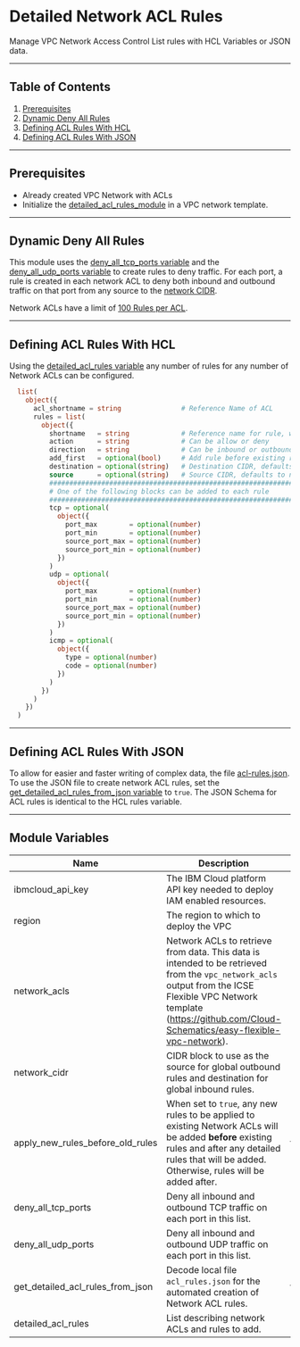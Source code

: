 # Detailed Network ACL Rules

Manage VPC Network Access Control List rules with HCL Variables or JSON data.

---

## Table of Contents

1. [Prerequisites](#prerequisites)
2. [Dynamic Deny All Rules](#dynamic-deny-all-rules)
3. [Defining ACL Rules With HCL](#defining-acl-rules-with-hcl)
4. [Defining ACL Rules With JSON](#defining-acl-rules-with-json)

---

## Prerequisites

- Already created VPC Network with ACLs
- Initialize the [detailed_acl_rules_module](./detailed_acl_rules_module/) in a VPC network template.

---

## Dynamic Deny All Rules

This module uses the [deny_all_tcp_ports variable](./variables.tf#L54) and the [deny_all_udp_ports variable](./variables.tf#L60) to create rules to deny traffic. For each port, a rule is created in each network ACL to deny both inbound and outbound traffic on that port from any source to the [network CIDR](./variables.tf#L35). 

Network ACLs have a limit of [100 Rules per ACL](https://cloud.ibm.com/docs/vpc?topic=vpc-quotas#acl-quotas).

---

## Defining ACL Rules With HCL

Using the [detailed_acl_rules variable](./variables.tf#L78) any number of rules for any number of Network ACLs can be configured.

```terraform
  list(
    object({
      acl_shortname = string               # Reference Name of ACL
      rules = list(
        object({
          shortname   = string             # Reference name for rule, will be added to `acl_shortname`
          action      = string             # Can be allow or deny
          direction   = string             # Can be inbound or outbound
          add_first   = optional(bool)     # Add rule before existing rules if `true`, otherwise will be added to the end
          destination = optional(string)   # Destination CIDR, defaults to network CIDR
          source      = optional(string)   # Source CIDR, defaults to network CIDR
          ##############################################################################
          # One of the following blocks can be added to each rule
          ##############################################################################
          tcp = optional(
            object({
              port_max        = optional(number)
              port_min        = optional(number)
              source_port_max = optional(number)
              source_port_min = optional(number)
            })
          )
          udp = optional(
            object({
              port_max        = optional(number)
              port_min        = optional(number)
              source_port_max = optional(number)
              source_port_min = optional(number)
            })
          )
          icmp = optional(
            object({
              type = optional(number)
              code = optional(number)
            })
          )
        })
      )
    })
  )
```

---

## Defining ACL Rules With JSON

To allow for easier and faster writing of complex data, the file [acl-rules.json](./acl-rules.json). To use the JSON file to create network ACL rules, set the [get_detailed_acl_rules_from_json variable](./variables.tf#L72) to `true`. The JSON Schema for ACL rules is identical to the HCL rules variable.

---

## Module Variables

Name                             | Description                                                                                                                                                                                                               | Default
-------------------------------- | ------------------------------------------------------------------------------------------------------------------------------------------------------------------------------------------------------------------------- | ----------------------------------------------------------------------------------------------------------------------------------------------------------------------------------------------------
ibmcloud_api_key                 | The IBM Cloud platform API key needed to deploy IAM enabled resources.                                                                                                                                                    | 
region                           | The region to which to deploy the VPC                                                                                                                                                                                     | 
network_acls                     | Network ACLs to retrieve from data. This data is intended to be retrieved from the `vpc_network_acls` output from the ICSE Flexible VPC Network template (https://github.com/Cloud-Schematics/easy-flexible-vpc-network). | []
network_cidr                     | CIDR block to use as the source for global outbound rules and destination for global inbound rules.                                                                                                                       | 10.0.0.0/8
apply_new_rules_before_old_rules | When set to `true`, any new rules to be applied to existing Network ACLs will be added **before** existing rules and after any detailed rules that will be added. Otherwise, rules will be added after.                   | true
deny_all_tcp_ports               | Deny all inbound and outbound TCP traffic on each port in this list.                                                                                                                                                      | [22, 80]
deny_all_udp_ports               | Deny all inbound and outbound UDP traffic on each port in this list.                                                                                                                                                      | [22, 80]
get_detailed_acl_rules_from_json | Decode local file `acl_rules.json` for the automated creation of Network ACL rules.                                                                                                                                       | true
detailed_acl_rules               | List describing network ACLs and rules to add.                                                                                                                                                                            | []